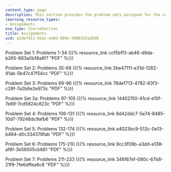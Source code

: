 ```yaml
---
content_type: page
description: This section provides the problem sets assigned for the course.
learning_resource_types:
- Assignments
ocw_type: CourseSection
title: Assignments
uid: a2de7411-91ac-ed8d-989e-5900315a26d8
---
```


Problem Set 1: Problems 1-34 ({{% resource_link ccf5bff3-ab46-d9da-b265-883a0b18a8f7 "PDF" %}})

Problem Set 2: Problems 35-68 ({{% resource_link 2be47111-e31d-1282-91ab-5b47c47f54cc "PDF" %}})

Problem Set 3: Problems 69-96 ({{% resource_link 78def713-4782-83f3-c29f-7a2b6e2e973c "PDF" %}})

Problem Set 3a: Problems 97-105 ({{% resource_link 14402150-41cd-e10f-7e89-7cd5824c823c "PDF" %}})

Problem Set 4: Problems 106-131 ({{% resource_link 9d42ddc7-5e74-8485-10d7-79248dc9afb6 "PDF" %}})

Problem Set 5: Problems 132-174 ({{% resource_link a4023bc9-512c-0e13-b484-d0c334378fab "PDF" %}})

Problem Set 6: Problems 175-210 ({{% resource_link 9cc3f09b-a3dd-e138-af8f-3b58505cb881 "PDF" %}})

Problem Set 7: Problems 211-233 ({{% resource_link 346f67ef-080c-67b8-21f9-7fe6dffea6c8 "PDF" %}})